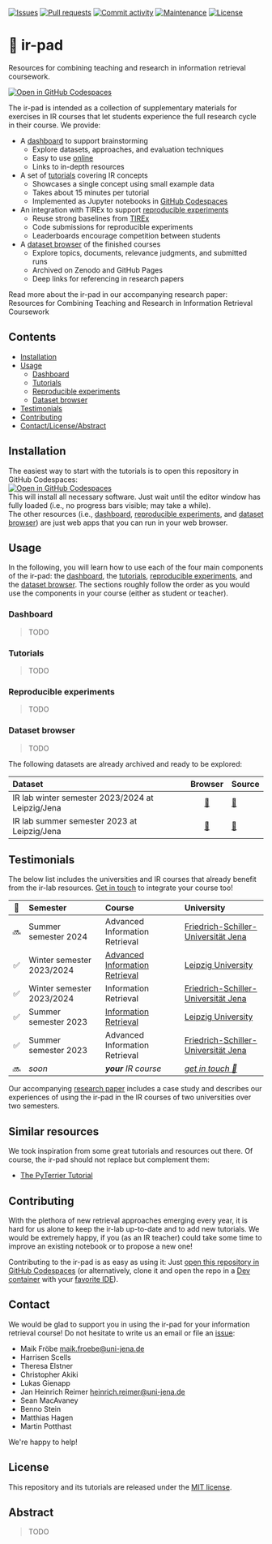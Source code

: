 <!-- [![Paper DOI](https://img.shields.io/badge/DOI-10.1145%2F3477495.3531743-blue?style=flat-square)](https://doi.org/10.1145/3477495.3531743) -->
<!-- [![arXiv preprint](https://img.shields.io/badge/arXiv-2304.00413-blue?style=flat-square)](https://arxiv.org/abs/2304.00413) -->
<!-- [![CI status](https://img.shields.io/github/actions/workflow/status/webis-de/ir-pad/ci.yml?branch=main&style=flat-square)](https://github.com/webis-de/ir-pad/actions/workflows/ci.yml) -->
[![Issues](https://img.shields.io/github/issues/webis-de/ir-pad?style=flat-square)](https://github.com/webis-de/ir-pad/issues)
[![Pull requests](https://img.shields.io/github/issues-pr/webis-de/ir-pad?style=flat-square)](https://github.com/webis-de/ir-pad/pulls)
[![Commit activity](https://img.shields.io/github/commit-activity/m/webis-de/ir-pad?style=flat-square)](https://github.com/webis-de/ir-pad/commits)
[![Maintenance](https://img.shields.io/maintenance/yes/2024?style=flat-square)](https://github.com/webis-de/ir-pad/graphs/contributors)
[![License](https://img.shields.io/github/license/webis-de/ir-pad?style=flat-square)](LICENSE)

# 🧪 ir-pad

Resources for combining teaching and research in information retrieval coursework.

[![Open in GitHub Codespaces](https://github.com/codespaces/badge.svg)](https://codespaces.new/webis-de/ir-pad?quickstart=1)

The ir-pad is intended as a collection of supplementary materials for exercises in IR courses that let students experience the full research cycle in their course. We provide:

- A [dashboard](#dashboard) to support brainstorming
  - Explore datasets, approaches, and evaluation techniques
  - Easy to use [online](https://tira-io.github.io/teaching-ir-with-shared-tasks/)
  - Links to in-depth resources
- A set of [tutorials](#tutorials) covering IR concepts
  - Showcases a single concept using small example data
  - Takes about 15 minutes per tutorial
  - Implemented as Jupyter notebooks in [GitHub Codespaces](https://codespaces.new/webis-de/ir-pad?quickstart=1)
- An integration with TIREx to support [reproducible experiments](#reproducible-experiments)
  - Reuse strong baselines from [TIREx](https://tira.io/tirex)
  - Code submissions for reproducible experiments
  - Leaderboards encourage competition between students
- A [dataset browser](#dataset-browser) of the finished courses
  - Explore topics, documents, relevance judgments, and submitted runs
  - Archived on Zenodo and GitHub Pages
  - Deep links for referencing in research papers

Read more about the ir-pad in our accompanying research paper: \
Resources for Combining Teaching and Research in Information Retrieval Coursework
<!-- [Resources for Combining Teaching and Research in Information Retrieval Coursework](TODO) ([abstract](#abstract)) -->

## Contents

- [Installation](#installation)
- [Usage](#usage)
  - [Dashboard](#dashboard)
  - [Tutorials](#tutorials)
  - [Reproducible experiments](#reproducible-experiments)
  - [Dataset browser](#dataset-browser)
- [Testimonials](#testimonials)
- [Contributing](#contributing)
- [Contact/License/Abstract](#contact)

## Installation

The easiest way to start with the tutorials is to open this repository in GitHub Codespaces: \
[![Open in GitHub Codespaces](https://github.com/codespaces/badge.svg)](https://codespaces.new/webis-de/ir-pad?quickstart=1) \
This will install all necessary software. Just wait until the editor window has fully loaded (i.e., no progress bars visible; may take a while). \
The other resources (i.e., [dashboard](#dashboard), [reproducible experiments](#reproducible-experiments), and [dataset browser](#dataset-browser)) are just web apps that you can run in your web browser.

## Usage

In the following, you will learn how to use each of the four main components of the ir-pad:
the [dashboard](#dashboard), the [tutorials](#tutorials), [reproducible experiments](#reproducible-experiments), and the [dataset browser](#dataset-browser). The sections roughly follow the order as you would use the components in your course (either as student or teacher).

### Dashboard

> TODO

### Tutorials

> TODO

### Reproducible experiments

> TODO

### Dataset browser

> TODO

The following datasets are already archived and ready to be explored:

| Dataset | Browser | Source |
|:--|:-:|:--|
| IR lab winter semester 2023/2024 at Leipzig/Jena | [🔗](https://tira-io.github.io/ir-lab-ws-23/) | [🔗](https://github.com/tira-io/ir-lab-ws-23) |
| IR lab summer semester 2023 at Leipzig/Jena | [🔗](https://tira-io.github.io/ir-lab-sose-23/) | [🔗](https://github.com/tira-io/ir-lab-sose-23) |


## Testimonials

The below list includes the universities and IR courses that already benefit from the ir-lab resources. [Get in touch](#contact) to integrate your course too!

| 📅 | Semester | Course | University |
|:-:|:--|:--|:--|
| 🔜 | Summer semester 2024 | Advanced Information Retrieval | [Friedrich-Schiller-Universität Jena](https://jena.webis.de) |
| ✅ | Winter semester 2023/2024 | [Advanced Information Retrieval](https://temir.org/teaching/information-retrieval-ws23/information-retrieval-ws23.html) | [Leipzig University](https://leipzig.webis.de) |
| ✅ | Winter semester 2023/2024 | Information Retrieval | [Friedrich-Schiller-Universität Jena](https://jena.webis.de) |
| ✅ | Summer semester 2023 | [Information Retrieval](https://temir.org/teaching/information-retrieval-ss23/information-retrieval-ss23.html) | [Leipzig University](https://leipzig.webis.de) |
| ✅ | Summer semester 2023 | Advanced Information Retrieval | [Friedrich-Schiller-Universität Jena](https://jena.webis.de) |
| 🔜 | _soon_ | _**your** IR course_ | _[get in touch 💬](#contact)_ |

Our accompanying [research paper](#citation) includes a case study and describes our experiences of using the ir-pad in the IR courses of two universities over two semesters.

## Similar resources

We took inspiration from some great tutorials and resources out there. Of course, the ir-pad should not replace but complement them:

- [The PyTerrier Tutorial](https://github.com/terrier-org/ecir2021tutorial)

## Contributing

With the plethora of new retrieval approaches emerging every year, it is hard for us alone to keep the ir-lab up-to-date and to add new tutorials. We would be extremely happy, if you (as an IR teacher) could take some time to improve an existing notebook or to propose a new one!

Contributing to the ir-pad is as easy as using it: Just [open this repository in GitHub Codespaces](https://codespaces.new/webis-de/ir-pad?quickstart=1) (or alternatively, clone it and open the repo in a [Dev container](https://containers.dev/) with your [favorite IDE](https://containers.dev/supporting)).

## Contact

We would be glad to support you in using the ir-pad for your information retrieval course!
Do not hesitate to write us an email or file an [issue](https://github.com/webis-de/ir-pad/issues/new):

- Maik Fröbe [maik.froebe@uni-jena.de](mailto:maik.froebe@uni-jena.de)
- Harrisen Scells
- Theresa Elstner
- Christopher Akiki
- Lukas Gienapp
- Jan Heinrich Reimer [heinrich.reimer@uni-jena.de](mailto:heinrich.reimer@uni-jena.de)
- Sean MacAvaney
- Benno Stein
- Matthias Hagen
- Martin Potthast

We're happy to help!

<!--## Citation

If you use the ir-pad or its tutorials in your research, please cite the following paper:

> TODO

You can use the following BibTeX entry for citation:

```bibtex
```-->

## License

This repository and its tutorials are released under the [MIT license](LICENSE).
<!-- If you use the ir-pad in your research, we'd be glad if you'd [cite us](#citation). -->

## Abstract

> TODO
